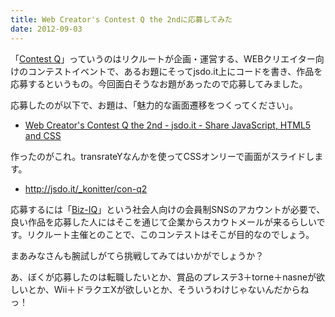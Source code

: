 ```yaml
---
title: Web Creator's Contest Q the 2ndに応募してみた
date: 2012-09-03
---
```

「<a href="http://jsdo.it/event/q" target="_blank">Contest Q</a>」っていうのはリクルートが企画・運営する、WEBクリエイター向けのコンテストイベントで、あるお題にそってjsdo.it上にコードを書き、作品を応募するというもの。今回面白そうなお題があったので応募してみました。

<!--more-->

応募したのが以下で、お題は、「魅力的な画面遷移をつくってください」。

<ul>
<li><a href="http://jsdo.it/event/q/2nd/vol2">Web Creator&apos;s Contest Q the 2nd - jsdo.it - Share JavaScript, HTML5 and CSS</a></li>
</ul>

作ったのがこれ。transrateYなんかを使ってCSSオンリーで画面がスライドします。

<script type="text/javascript" src="http://jsdo.it/blogparts/gOkn/js"></script>

<ul>
<li><a href="http://jsdo.it/_konitter/con-q2">http://jsdo.it/_konitter/con-q2</a></li>
</ul>

応募するには「<a href="http://biz-iq.jp/" target="_blank">Biz-IQ</a>」という社会人向けの会員制SNSのアカウントが必要で、良い作品を応募した人にはそこを通じて企業からスカウトメールが来るらしいです。リクルート主催とのことで、このコンテストはそこが目的なのでしょう。

まあみなさんも腕試しがてら挑戦してみてはいかがでしょうか？

あ、ぼくが応募したのは転職したいとか、賞品のプレステ3＋torne＋nasneが欲しいとか、Wii＋ドラクエXが欲しいとか、そういうわけじゃないんだからねっ！